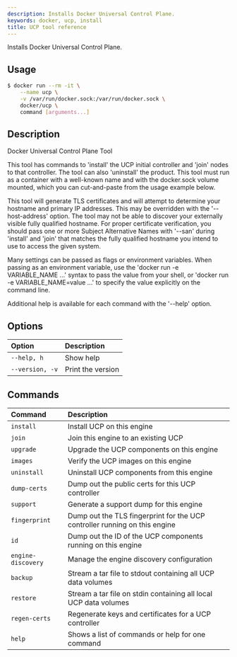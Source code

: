 ```yaml
---
description: Installs Docker Universal Control Plane.
keywords: docker, ucp, install
title: UCP tool reference
---
```

Installs Docker Universal Control Plane.

## Usage

```bash
$ docker run --rm -it \
    --name ucp \
    -v /var/run/docker.sock:/var/run/docker.sock \
    docker/ucp \
    command [arguments...]
```

## Description

Docker Universal Control Plane Tool

This tool has commands to 'install' the UCP initial controller and 'join' nodes to that controller. The tool can also 'uninstall' the product. This tool must run as a container with a well-known name and with the docker.sock volume mounted, which you can cut-and-paste from the usage example below.

This tool will generate TLS certificates and will attempt to determine your hostname and primary IP addresses. This may be overridden with the '--host-address' option. The tool may not be able to discover your externally visible fully qualified hostname. For proper certificate verification, you should pass one or more Subject Alternative Names with '--san' during 'install' and 'join' that matches the fully qualified hostname you intend to use to access the given system.

Many settings can be passed as flags or environment variables. When passing as an environment variable, use the 'docker run -e VARIABLE_NAME ...' syntax to pass the value from your shell, or 'docker run -e VARIABLE_NAME=value ...' to specify the value explicitly on the command line.

Additional help is available for each command with the '--help' option.

## Options

| Option          | Description       |
|:--------------- |:----------------- |
| `--help, h`     | Show help         |
| `--version, -v` | Print the version |

## Commands

| Command            | Description                                                                |
|:------------------ |:-------------------------------------------------------------------------- |
| `install`          | Install UCP on this engine                                                 |
| `join`             | Join this engine to an existing UCP                                        |
| `upgrade`          | Upgrade the UCP components on this engine                                  |
| `images`           | Verify the UCP images on this engine                                       |
| `uninstall`        | Uninstall UCP components from this engine                                  |
| `dump-certs`       | Dump out the public certs for this UCP controller                          |
| `support`          | Generate a support dump for this engine                                    |
| `fingerprint`      | Dump out the TLS fingerprint for the UCP controller running on this engine |
| `id`               | Dump out the ID of the UCP components running on this engine               |
| `engine-discovery` | Manage the engine discovery configuration                                  |
| `backup`           | Stream a tar file to stdout containing all UCP data volumes                |
| `restore`          | Stream a tar file on stdin containing all local UCP data volumes           |
| `regen-certs`      | Regenerate keys and certificates for a UCP controller                      |
| `help`             | Shows a list of commands or help for one command                           |